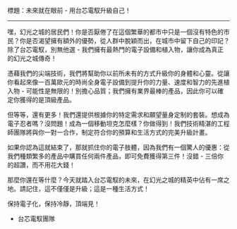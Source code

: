 標題：未來就在眼前 - 用台芯電馭升級自己！

---

嘿，幻光之城的居民們！你是否厭倦了在這個繁華的都市中只是一個沒有特色的市民？你是否渴望擁有額外的優勢，從人群中脫穎而出，在城市中留下自己的印記？除了台芯電馭，別無他選 - 我們擁有最熱門的電子設備和植入物，讓你成為真正的幻光之城傳奇！

憑藉我們的尖端技術，我們將幫助你以前所未有的方式升級你的身體和心靈。從讓你看起來像一百萬歐元的時尚全身電子設備到提升你的力量、速度和智力的先進植入物 - 可能性是無限的！別擔心品質；我們擁有業界最棒的產品，因此你可以確定你獲得的是頂級產品。

但等等，還有更多！我們還提供根據你的特定需求和願望量身定制的套裝。想成為電子忍者嗎？沒問題！成為一個移動坦克怎麼樣？你做得到！我們技術精湛的工程師團隊將與你一對一合作，制定符合你的預算和生活方式的完美升級計畫。

如果你認為這就結束了，那就抓住你的電子肢體，因為我們有一個驚人的優惠：從我們種類繁多的產品中購買任何兩件產品，即可免費獲得第三件！沒錯 - 三倍你的超讚，而不用花大錢！

那麼你還在等什麼？今天就踏入台芯電馭的未來，在幻光之城的精英中佔有一席之地。請記住，這不僅僅是升級；這是一種生活方式！

保持電子化，保持冷靜，頂端見！

- 台芯電馭團隊
